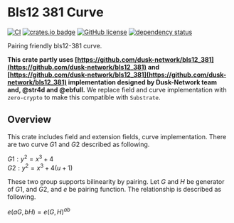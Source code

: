 # Bls12 381 Curve 
[![CI](https://github.com/KogarashiNetwork/bls12_381/actions/workflows/ci.yml/badge.svg)](https://github.com/KogarashiNetwork/bls12_381/actions/workflows/ci.yml) [![crates.io badge](https://img.shields.io/crates/v/zero-bls12-381.svg)](https://crates.io/crates/zero-bls12-381) [![GitHub license](https://img.shields.io/badge/license-GPL3%2FApache2-blue)](#LICENSE) [![dependency status](https://deps.rs/crate/zero-bls12-381/0.1.11/status.svg)](https://deps.rs/crate/zero-bls12-381/0.1.11)

Pairing friendly bls12-381 curve.

**This crate partly uses [https://github.com/dusk-network/bls12_381](https://github.com/dusk-network/bls12_381) and [https://github.com/dusk-network/bls12_381](https://github.com/dusk-network/bls12_381) implementation designed by Dusk-Network team and, @str4d and @ebfull.**
We replace field and curve implementation with `zero-crypto` to make this compatible with `Substrate`.

## Overview
This crate includes field and extension fields, curve implementation. There are two curve $G1$ and $G2$ described as following.

$G1: y^2 = x^3 + 4$  
$G2: y^2 = x^3 + 4(u + 1)$

These two group supports bilinearity by pairing. Let $G$ and $H$ be generator of $G1$, and $G2$, and $e$ be pairing function. The relationship is described as following.

$e(aG, bH) = e(G, H)^{ab}$
